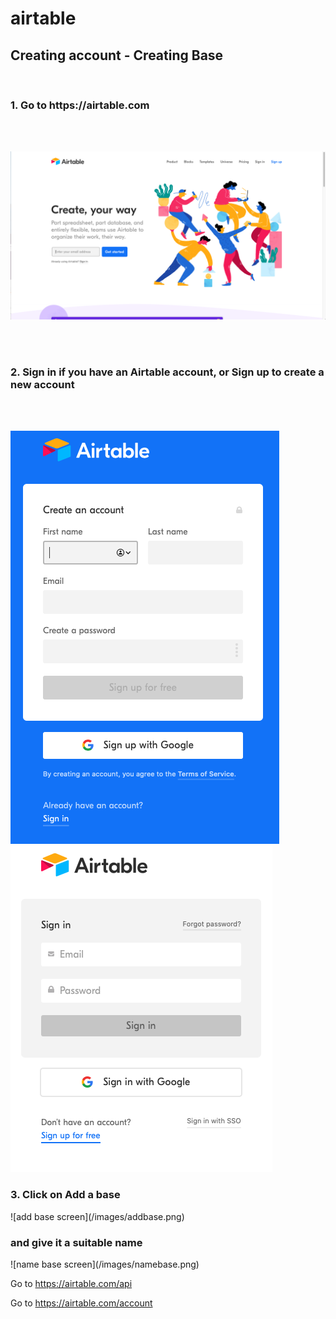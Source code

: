 # airtable

<h2>Creating account - Creating Base </h2> </br>
<h3>1. Go to https://airtable.com </h3>
</br>
</br>

![login screen](/images/airtable_welcome.png)

</br>
</br>

<h3>2. Sign in if you have an Airtable account, or Sign up to create a new account</h3>
</br>
</br> 

![sign up screen](/images/signup.png)![sign in screen](/images/signin.png)

<h3>3. Click on Add a base    </h3>     ![add base screen](/images/addbase.png)

<h3> and give it a suitable name</h3>  ![name base screen](/images/namebase.png)
        



Go to https://airtable.com/api

Go to https://airtable.com/account
